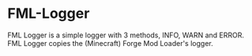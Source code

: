 # FML-Logger
FML Logger is a simple logger with 3 methods, INFO, WARN and ERROR.  FML Logger copies the (Minecraft) Forge Mod Loader's logger.
